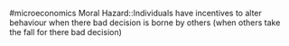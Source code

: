#microeconomics 
Moral Hazard::Individuals have incentives to alter behaviour when there bad decision is borne by others (when others take the fall for there bad decision)